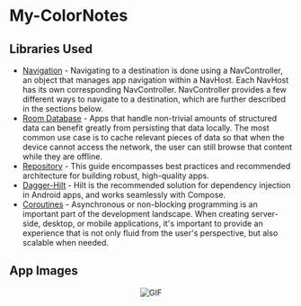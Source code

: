 # My-ColorNotes

Libraries Used
--------------
* [Navigation][2] - Navigating to a destination is done using a NavController, an object that manages app navigation within a NavHost. Each NavHost has its own corresponding NavController. NavController provides a few different ways to navigate to a destination, which are further described in the sections below.
* [Room Database][5] - Apps that handle non-trivial amounts of structured data can benefit greatly from persisting that data locally. The most common use case is to cache relevant pieces of data so that when the device cannot access the network, the user can still browse that content while they are offline.
* [Repository][7] - This guide encompasses best practices and recommended architecture for building robust, high-quality apps.
* [Dagger-Hilt][10] - Hilt is the recommended solution for dependency injection in Android apps, and works seamlessly with Compose.
* [Coroutines][11] - Asynchronous or non-blocking programming is an important part of the development landscape. When creating server-side, desktop, or mobile applications, it's important to provide an experience that is not only fluid from the user's perspective, but also scalable when needed.

App Images
--------------
<p align="center">
  <img src="https://user-images.githubusercontent.com/71982171/208477607-b5406fae-8023-4764-9241-cef22a51ee73.gif" alt="GIF" />
</p>

[2]: https://developer.android.com/guide/navigation/navigation-navigate
[5]: https://developer.android.com/training/data-storage/room
[7]: https://developer.android.com/jetpack/guide#fetch-data
[10]: https://developer.android.com/jetpack/compose/libraries#hilt
[11]: https://kotlinlang.org/docs/coroutines-overview.html
